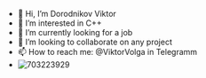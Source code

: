 - 👋 Hi, I’m Dorodnikov Viktor
- 👀 I’m interested in C++
- 🌱 I’m currently looking for a job
- 💞️ I’m looking to collaborate on any project
- 📫 How to reach me: @ViktorVolga in Telegramm
- ![703223929](https://user-images.githubusercontent.com/102306300/193998748-46e616b3-4df4-4572-969e-c912ab90140e.jpeg)


<!---
ViktorVolga/ViktorVolga is a ✨ special ✨ repository because its `README.md` (this file) appears on your GitHub profile.
You can click the Preview link to take a look at your changes.
--->
